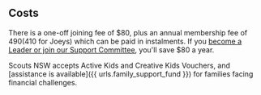 ## Costs

There is a one-off joining fee of $80, plus an annual membership fee of $490 ($410 for Joeys)
which can be paid in instalments.
If you [become a Leader or join our Support Committee](/volunteering/), you'll save $80 a year.

Scouts NSW accepts Active Kids and Creative Kids Vouchers, and [assistance is available]({{ urls.family_support_fund }})
for families facing financial challenges.
